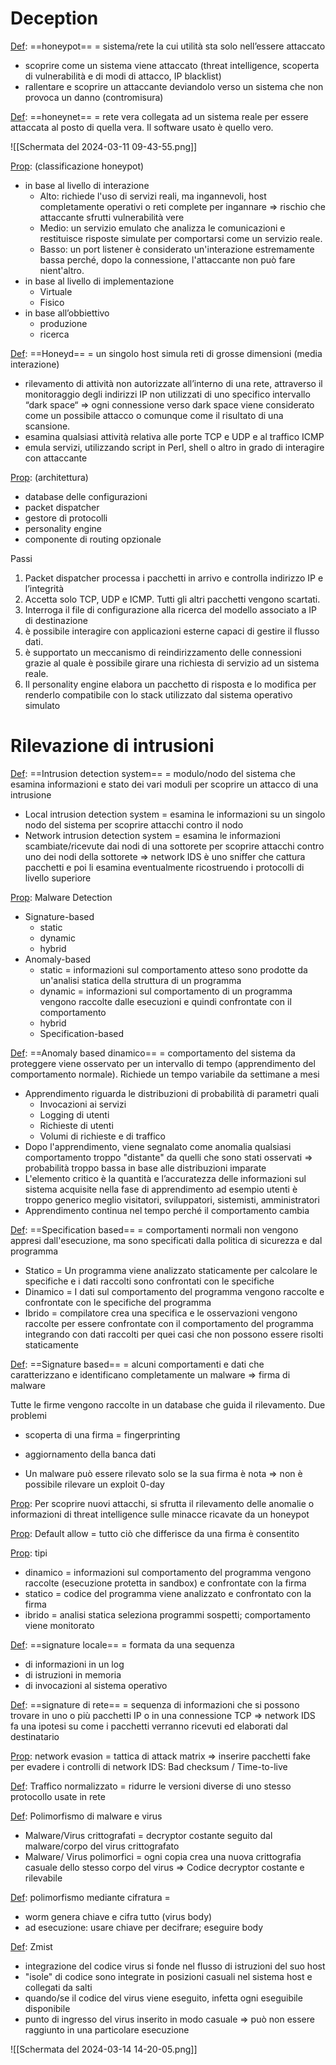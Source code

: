 # Deception

<u>Def</u>: ==honeypot== = sistema/rete la cui utilità sta solo nell’essere attaccato
- scoprire come un sistema viene attaccato (threat intelligence, scoperta di vulnerabilità e di modi di attacco, IP blacklist)
- rallentare e scoprire un attaccante deviandolo verso un sistema che non provoca un danno (contromisura)

<u>Def</u>: ==honeynet== =  rete vera collegata ad un sistema reale per essere attaccata al posto di quella vera. Il software usato è quello vero.

![[Schermata del 2024-03-11 09-43-55.png]]

<u>Prop</u>: (classificazione honeypot)
- in base al livello di interazione
	- Alto: richiede l'uso di servizi reali, ma ingannevoli, host completamente operativi o reti complete per ingannare => rischio che attaccante sfrutti vulnerabilità vere 
	- Medio: un servizio emulato che analizza le comunicazioni e restituisce risposte simulate per comportarsi come un servizio reale.
	- Basso: un  port listener è considerato un'interazione estremamente bassa perché, dopo la connessione, l'attaccante non può fare nient'altro.
- in base al livello di implementazione
	- Virtuale
	- Fisico
- in base all’obbiettivo
	- produzione
	- ricerca

<u>Def</u>: ==Honeyd== = un singolo host simula reti di grosse dimensioni (media interazione)
- rilevamento di attività non autorizzate all’interno di una rete, attraverso il monitoraggio degli indirizzi IP non utilizzati di uno specifico intervallo “dark space“ => ogni connessione verso dark space viene considerato come un possibile attacco o comunque come il risultato di una scansione.
- esamina qualsiasi attività relativa alle porte TCP e UDP e al traffico ICMP
-  emula servizi, utilizzando script in Perl, shell o altro in grado di interagire con attaccante

<u>Prop</u>: (architettura)
- database delle configurazioni
- packet dispatcher
- gestore di protocolli
- personality engine
- componente di routing opzionale

Passi
1. Packet dispatcher processa i pacchetti in arrivo e controlla indirizzo IP e l’integrità
2. Accetta solo TCP, UDP e ICMP. Tutti gli altri pacchetti vengono scartati.
3. Interroga il file di configurazione alla ricerca del modello associato a IP di destinazione
4. è possibile interagire con applicazioni esterne capaci di gestire il flusso dati.
5. è supportato un meccanismo di reindirizzamento delle connessioni grazie al quale è possibile girare una richiesta di servizio ad un sistema reale.
6. Il personality engine elabora un pacchetto di risposta e lo modifica per renderlo compatibile con lo stack utilizzato dal sistema operativo simulato


# Rilevazione di intrusioni

<u>Def</u>: ==Intrusion detection system== = modulo/nodo del sistema che esamina informazioni e stato dei vari moduli per scoprire un attacco di una intrusione

- Local intrusion detection system = esamina le informazioni su un singolo nodo del sistema per scoprire attacchi contro il nodo
- Network intrusion detection system = esamina le informazioni scambiate/ricevute dai nodi di una sottorete per scoprire attacchi contro uno dei nodi della sottorete
	=> network IDS è uno sniffer che cattura pacchetti e poi li esamina eventualmente ricostruendo i protocolli di livello superiore

<u>Prop</u>: Malware Detection
- Signature-based
	- static
	- dynamic
	- hybrid
- Anomaly-based
	- static = informazioni sul comportamento atteso sono prodotte da un'analisi statica della struttura di un programma
	- dynamic = informazioni sul comportamento di un programma vengono raccolte dalle esecuzioni e quindi confrontate con il comportamento
	- hybrid
	- Specification-based

<u>Def</u>: ==Anomaly based dinamico== = comportamento del sistema da proteggere viene osservato per un intervallo di tempo (apprendimento del comportamento normale). Richiede un tempo variabile da settimane a mesi
- Apprendimento riguarda le distribuzioni di probabilità di parametri quali
	- Invocazioni ai servizi
	- Logging di utenti
	- Richieste di utenti
	- Volumi di richieste e di traffico
- Dopo l'apprendimento, viene segnalato come anomalia qualsiasi comportamento troppo "distante" da quelli che sono stati osservati => probabilità troppo bassa in base alle distribuzioni imparate
- L'elemento critico è la quantità e l’accuratezza delle informazioni sul sistema acquisite nella fase di apprendimento ad esempio utenti è troppo generico meglio visitatori, sviluppatori, sistemisti, amministratori
- Apprendimento continua nel tempo perché il comportamento cambia


<u>Def</u>: ==Specification based== = comportamenti normali non vengono appresi dall'esecuzione, ma sono specificati dalla politica di sicurezza e dal programma
- Statico = Un programma viene analizzato staticamente per calcolare le specifiche e i dati raccolti sono confrontati con le specifiche
- Dinamico = I dati sul comportamento del programma vengono raccolte e confrontate con le specifiche del programma
- Ibrido = compilatore crea una specifica e le osservazioni vengono raccolte per essere confrontate con il comportamento del programma integrando con dati raccolti per quei casi che non possono essere risolti staticamente


<u>Def</u>: ==Signature based== = alcuni comportamenti e dati che caratterizzano e identificano completamente un malware => firma di malware

Tutte le firme vengono raccolte in un database che guida il rilevamento.
Due problemi
- scoperta di una firma = fingerprinting
- aggiornamento della banca dati

- Un malware può essere rilevato solo se la sua firma è nota 
	=> non è possibile rilevare un exploit 0-day

<u>Prop</u>: Per scoprire nuovi attacchi, si sfrutta il rilevamento delle anomalie o informazioni di threat intelligence sulle minacce ricavate da un honeypot

<u>Prop</u>: Default allow = tutto ciò che differisce da una firma è consentito

<u>Prop</u>: tipi
- dinamico = informazioni sul comportamento del programma vengono raccolte (esecuzione protetta in sandbox) e confrontate con la firma
- statico = codice del programma viene analizzato e confrontato con la firma
- ibrido = analisi statica seleziona programmi sospetti; comportamento viene monitorato


<u>Def</u>: ==signature locale== = formata da una sequenza
- di informazioni in un log
- di istruzioni in memoria
- di invocazioni al sistema operativo

<u>Def</u>: ==signature di rete== = sequenza di informazioni che si possono trovare in uno o più pacchetti IP o in una connessione TCP
=> network IDS fa una ipotesi su come i pacchetti verranno ricevuti ed elaborati dal destinatario

<u>Prop</u>: network evasion = tattica di attack matrix
=> inserire pacchetti fake per evadere i controlli di network IDS: Bad checksum / Time-to-live

<u>Def</u>: Traffico normalizzato = ridurre le versioni diverse di uno stesso protocollo usate in rete 


<u>Def</u>: Polimorfismo di malware e virus
- Malware/Virus crittografati = decryptor costante seguito dal malware/corpo del virus crittografato
- Malware/ Virus polimorfici = ogni copia crea una nuova crittografia casuale dello stesso corpo del virus => Codice decryptor costante e rilevabile

<u>Def</u>: polimorfismo mediante cifratura =
- worm genera chiave e cifra tutto (virus body)
- ad esecuzione: usare chiave per decifrare; eseguire body

<u>Def</u>: Zmist
- integrazione del codice virus si fonde nel flusso di istruzioni del suo host
- "isole" di codice sono integrate in posizioni casuali nel sistema host e collegati da salti
- quando/se il codice del virus viene eseguito, infetta ogni eseguibile disponibile
- punto di ingresso del virus inserito in modo casuale => può non essere raggiunto in una particolare esecuzione
 
![[Schermata del 2024-03-14 14-20-05.png]]